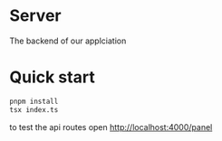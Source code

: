 # Server

The backend of our applciation

# Quick start

```bash
pnpm install
tsx index.ts
```

to test the api routes open [http://localhost:4000/panel](http://localhost:4000/panel)
